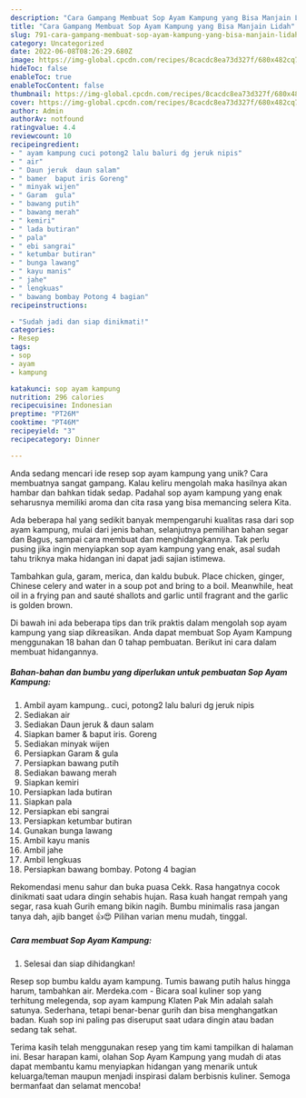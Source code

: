 ```yaml
---
description: "Cara Gampang Membuat Sop Ayam Kampung yang Bisa Manjain Lidah"
title: "Cara Gampang Membuat Sop Ayam Kampung yang Bisa Manjain Lidah"
slug: 791-cara-gampang-membuat-sop-ayam-kampung-yang-bisa-manjain-lidah
category: Uncategorized
date: 2022-06-08T08:26:29.680Z
image: https://img-global.cpcdn.com/recipes/8cacdc8ea73d327f/680x482cq70/sop-ayam-kampung-foto-resep-utama.jpg
hideToc: false
enableToc: true
enableTocContent: false
thumbnail: https://img-global.cpcdn.com/recipes/8cacdc8ea73d327f/680x482cq70/sop-ayam-kampung-foto-resep-utama.jpg
cover: https://img-global.cpcdn.com/recipes/8cacdc8ea73d327f/680x482cq70/sop-ayam-kampung-foto-resep-utama.jpg
author: Admin
authorAv: notfound
ratingvalue: 4.4
reviewcount: 10
recipeingredient:
- " ayam kampung cuci potong2 lalu baluri dg jeruk nipis"
- " air"
- " Daun jeruk  daun salam"
- " bamer  baput iris Goreng"
- " minyak wijen"
- " Garam  gula"
- " bawang putih"
- " bawang merah"
- " kemiri"
- " lada butiran"
- " pala"
- " ebi sangrai"
- " ketumbar butiran"
- " bunga lawang"
- " kayu manis"
- " jahe"
- " lengkuas"
- " bawang bombay Potong 4 bagian"
recipeinstructions:

- "Sudah jadi dan siap dinikmati!"
categories:
- Resep
tags:
- sop
- ayam
- kampung

katakunci: sop ayam kampung 
nutrition: 296 calories
recipecuisine: Indonesian
preptime: "PT26M"
cooktime: "PT46M"
recipeyield: "3"
recipecategory: Dinner

---
```





Anda sedang mencari ide resep sop ayam kampung yang unik? Cara membuatnya sangat gampang. Kalau keliru mengolah maka hasilnya akan hambar dan bahkan tidak sedap. Padahal sop ayam kampung yang enak seharusnya memiliki aroma dan cita rasa yang bisa memancing selera Kita.





Ada beberapa hal yang sedikit banyak mempengaruhi kualitas rasa dari sop ayam kampung, mulai dari jenis bahan, selanjutnya pemilihan bahan segar dan Bagus, sampai cara membuat dan menghidangkannya. Tak perlu pusing jika ingin menyiapkan sop ayam kampung yang enak,      asal sudah tahu triknya maka hidangan ini dapat jadi sajian istimewa.














Tambahkan gula, garam, merica, dan kaldu bubuk. Place chicken, ginger, Chinese celery and water in a soup pot and bring to a boil. Meanwhile, heat oil in a frying pan and sauté shallots and garlic until fragrant and the garlic is golden brown.






Di bawah ini ada beberapa tips dan trik praktis dalam mengolah sop ayam kampung yang siap dikreasikan. Anda dapat membuat Sop Ayam Kampung menggunakan 18 bahan dan 0 tahap pembuatan. Berikut ini cara dalam membuat hidangannya.

<!--inarticleads1-->

##### Bahan-bahan dan bumbu yang diperlukan untuk pembuatan Sop Ayam Kampung:

1. Ambil  ayam kampung.. cuci, potong2 lalu baluri dg jeruk nipis
1. Sediakan  air
1. Sediakan  Daun jeruk &amp; daun salam
1. Siapkan  bamer &amp; baput iris. Goreng
1. Sediakan  minyak wijen
1. Persiapkan  Garam &amp; gula
1. Persiapkan  bawang putih
1. Sediakan  bawang merah
1. Siapkan  kemiri
1. Persiapkan  lada butiran
1. Siapkan  pala
1. Persiapkan  ebi sangrai
1. Persiapkan  ketumbar butiran
1. Gunakan  bunga lawang
1. Ambil  kayu manis
1. Ambil  jahe
1. Ambil  lengkuas
1. Persiapkan  bawang bombay. Potong 4 bagian


Rekomendasi menu sahur dan buka puasa Cekk. Rasa hangatnya cocok dinikmati saat udara dingin sehabis hujan. Rasa kuah hangat rempah yang segar, rasa kuah Gurih emang bikin nagih. Bumbu minimalis rasa jangan tanya dah, ajib banget 👍😍 Pilihan varian menu mudah, tinggal. 

<!--inarticleads2-->

##### Cara membuat Sop Ayam Kampung:


1. Selesai dan siap dihidangkan!

Resep sop bumbu kaldu ayam kampung. Tumis bawang putih halus hingga harum, tambahkan air. Merdeka.com - Bicara soal kuliner sop yang terhitung melegenda, sop ayam kampung Klaten Pak Min adalah salah satunya. Sederhana, tetapi benar-benar gurih dan bisa menghangatkan badan. Kuah sop ini paling pas diseruput saat udara dingin atau badan sedang tak sehat. 

Terima kasih telah menggunakan resep yang tim kami tampilkan di halaman ini. Besar harapan kami, olahan Sop Ayam Kampung yang mudah di atas dapat membantu kamu menyiapkan hidangan yang menarik untuk keluarga/teman maupun menjadi inspirasi dalam berbisnis kuliner. Semoga bermanfaat dan selamat mencoba!
